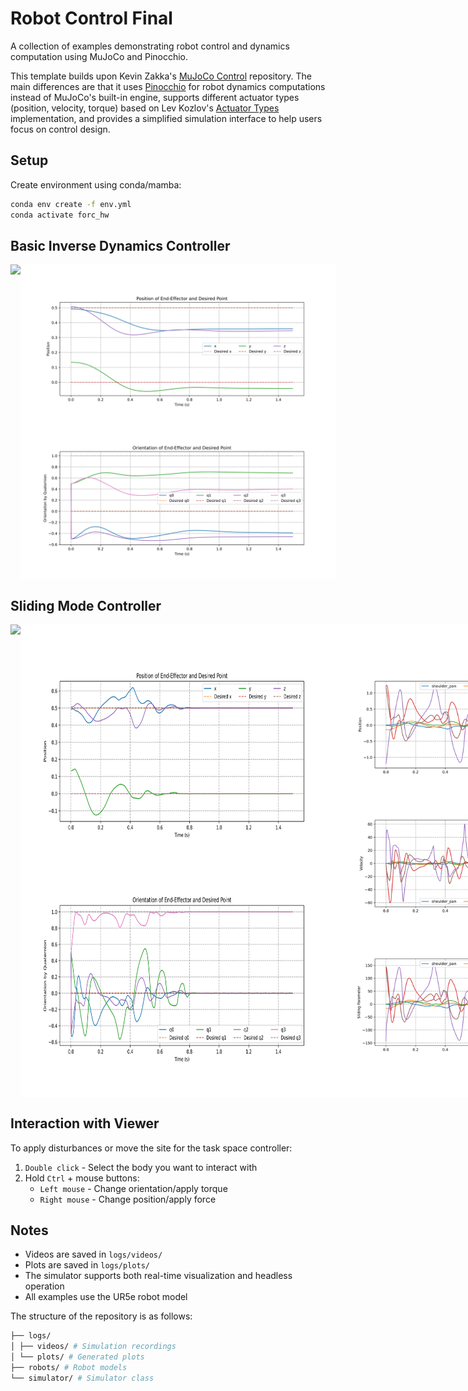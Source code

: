 # Robot Control Final

A collection of examples demonstrating robot control and dynamics computation using MuJoCo and Pinocchio.

This template builds upon Kevin Zakka's [MuJoCo Control](https://github.com/kevinzakka/mjctrl/tree/main) repository. The main differences are that it uses [Pinocchio](https://github.com/stack-of-tasks/pinocchio) for robot dynamics computations instead of MuJoCo's built-in engine, supports different actuator types (position, velocity, torque) based on Lev Kozlov's [Actuator Types](https://github.com/lvjonok/mujoco-actuators-types) implementation, and provides a simplified simulation interface to help users focus on control design.

## Setup

Create environment using conda/mamba: 

```bash
conda env create -f env.yml
conda activate forc_hw
```

## Basic Inverse Dynamics Controller

<div style="display: flex; pad: 10px">
<img src="logs/videos/tsc.gif" width="600">

<img src="logs/plots/se3_tsc.svg" width="600">
</div>

## Sliding Mode Controller

<div style="display: flex; pad: 10px">
<img src="logs/videos/sliding.gif" width="600">
<img src="logs/plots/se3_sliding.svg" width="600">
<img src="logs/plots/err_sliding.svg" width="600">
<img src="logs/plots/lya_sliding.svg" width="600">
</div>


## Interaction with Viewer

To apply disturbances or move the site for the task space controller:

1. `Double click` - Select the body you want to interact with
2. Hold `Ctrl` + mouse buttons:
   - `Left mouse` - Change orientation/apply torque
   - `Right mouse` - Change position/apply force


## Notes

- Videos are saved in `logs/videos/`
- Plots are saved in `logs/plots/`
- The simulator supports both real-time visualization and headless operation
- All examples use the UR5e robot model

The structure of the repository is as follows:
```bash
├── logs/
│ ├── videos/ # Simulation recordings
│ └── plots/ # Generated plots
├── robots/ # Robot models
└── simulator/ # Simulator class
```
